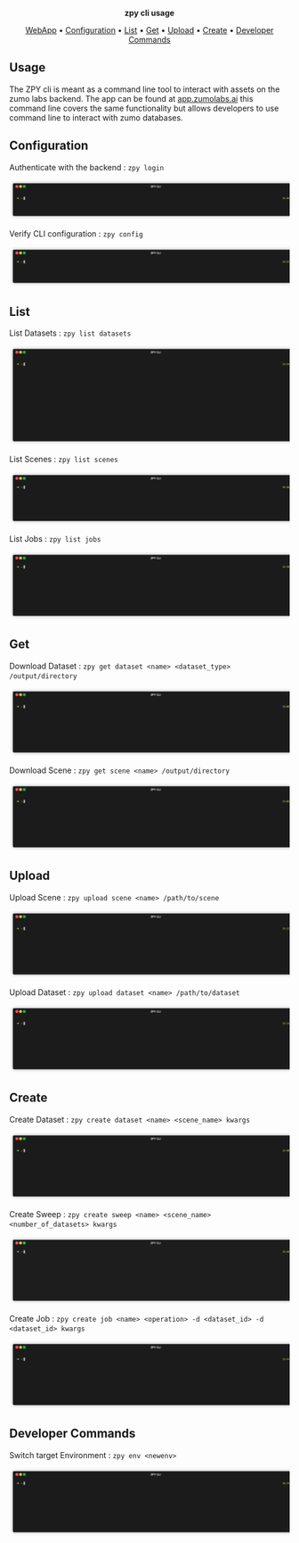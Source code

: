 <div align="center">

**zpy cli usage**

</div>

<p align="center">
  <a href="app.zumolabs.ai">WebApp</a> •
  <a href="#Configuration">Configuration</a> •
  <a href="#List">List</a> •
  <a href="#Get">Get</a> •
  <a href="#Upload">Upload</a> •
  <a href="#Create">Create</a> •
  <a href="#Developer Commands">Developer Commands</a>
</p>

## Usage

The ZPY cli is meant as a command line tool to interact with assets on the zumo labs backend. The app can be found at [app.zumolabs.ai](https://app.zumolabs.ai) this command line covers the same functionality but allows developers to use command line to interact with zumo databases.

## Configuration

Authenticate with the backend : ```zpy login```

<p align="center"><img src="gif/login.gif?raw=true"/></p>

Verify CLI configuration : ```zpy config```

<p align="center"><img src="gif/config.gif?raw=true"/></p>

## List

List Datasets : ```zpy list datasets```

<p align="center"><img src="gif/listdataset.gif?raw=true"/></p>

List Scenes : ```zpy list scenes```

<p align="center"><img src="gif/listscene.gif?raw=true"/></p>

List Jobs : ```zpy list jobs```

<p align="center"><img src="gif/listjob.gif?raw=true"/></p>

## Get

Download Dataset : ```zpy get dataset <name> <dataset_type> /output/directory```

<p align="center"><img src="gif/getdataset.gif?raw=true"/></p>

Download Scene : ```zpy get scene <name> /output/directory```

<p align="center"><img src="gif/getscene.gif?raw=true"/></p>

## Upload

Upload Scene : ```zpy upload scene <name> /path/to/scene```

<p align="center"><img src="gif/uploadscene.gif?raw=true"/></p>

Upload Dataset : ```zpy upload dataset <name> /path/to/dataset```

<p align="center"><img src="gif/uploaddataset.gif?raw=true"/></p>

## Create

Create Dataset : ```zpy create dataset <name> <scene_name> kwargs```

<p align="center"><img src="gif/createdataset.gif?raw=true"/></p>

Create Sweep : ```zpy create sweep <name> <scene_name> <number_of_datasets> kwargs```

<p align="center"><img src="gif/createsweep.gif?raw=true"/></p>

Create Job : ```zpy create job <name> <operation> -d <dataset_id> -d <dataset_id> kwargs```

<p align="center"><img src="gif/createjob.gif?raw=true"/></p>

## Developer Commands

Switch target Environment : ```zpy env <newenv>```

<p align="center"><img src="gif/env.gif?raw=true"/></p>
